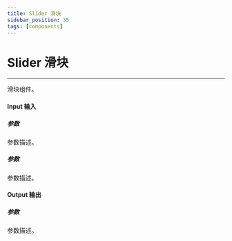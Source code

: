 ```yaml
---
title: Slider 滑块
sidebar_position: 35
tags: [components]
---
```


# Slider 滑块

---

滑块组件。

#### Input 输入

##### 参数

参数描述。

##### 参数

参数描述。

#### Output 输出

##### 参数

参数描述。
